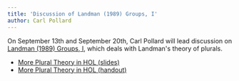 ```yaml
---
title: 'Discussion of Landman (1989) Groups, I'
author: Carl Pollard
---
```


On September 13th and September 20th, Carl Pollard will lead
discussion on [Landman (1989) Groups, I][1], which deals with
Landman's theory of plurals.

* [More Plural Theory in HOL (slides)](/files/moreplurals.pdf)
* [More Plural Theory in HOL (handout)](/files/morepluralh.pdf)

[1]:
http://dx.doi.org/10.1007/BF00627774
"Landman (1989) Groups, I"

